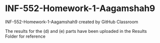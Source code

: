 # INF-552-Homework-1-Aagamshah9
INF-552-Homework-1-Aagamshah9 created by GitHub Classroom

The results for the (d) and (e) parts have been uploaded in the Results Folder for reference
